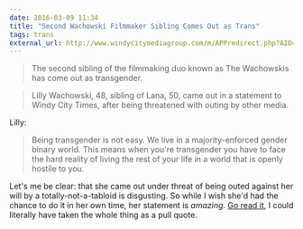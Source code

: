 ```yaml
---
date: 2016-03-09 11:34
title: "Second Wachowski Filmmaker Sibling Comes Out as Trans"
tags: trans
external_url: http://www.windycitymediagroup.com/m/APPredirect.php?AID=54509
---
```


>The second sibling of the filmmaking duo known as The Wachowskis has come out as transgender.

>Lilly Wachowski, 48, sibling of Lana, 50, came out in a statement to Windy City Times, after being threatened with outing by other media.

Lilly:

>Being transgender is not easy. We live in a majority-enforced gender binary world. This means when you're transgender you have to face the hard reality of living the rest of your life in a world that is openly hostile to you. 

Let's me be clear: that she came out under threat of being outed against her will by a totally-not-a-tabloid is disgusting. So while I wish she'd had the chance to do it in her own time, her statement is *amazing*. [Go read it](http://www.windycitymediagroup.com/m/APPredirect.php?AID=54509), I could literally have taken the whole thing as a pull quote.
